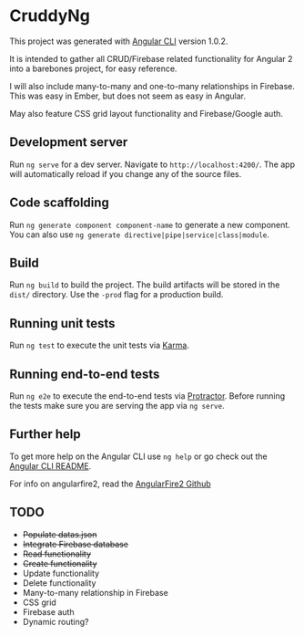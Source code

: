 # CruddyNg

This project was generated with [Angular CLI](https://github.com/angular/angular-cli) version 1.0.2.

It is intended to gather all CRUD/Firebase related functionality for Angular 2 into a barebones project, for easy reference.

I will also include many-to-many and one-to-many relationships in Firebase. This was easy in Ember, but does not seem as easy in Angular.

May also feature CSS grid layout functionality and Firebase/Google auth.

## Development server

Run `ng serve` for a dev server. Navigate to `http://localhost:4200/`. The app will automatically reload if you change any of the source files.

## Code scaffolding

Run `ng generate component component-name` to generate a new component. You can also use `ng generate directive|pipe|service|class|module`.

## Build

Run `ng build` to build the project. The build artifacts will be stored in the `dist/` directory. Use the `-prod` flag for a production build.

## Running unit tests

Run `ng test` to execute the unit tests via [Karma](https://karma-runner.github.io).

## Running end-to-end tests

Run `ng e2e` to execute the end-to-end tests via [Protractor](http://www.protractortest.org/).
Before running the tests make sure you are serving the app via `ng serve`.

## Further help

To get more help on the Angular CLI use `ng help` or go check out the [Angular CLI README](https://github.com/angular/angular-cli/blob/master/README.md).

For info on angularfire2, read the [AngularFire2 Github](https://github.com/angular/angularfire2)

## TODO
+ ~~Populate datas.json~~
+ ~~Integrate Firebase database~~
+ ~~Read functionality~~
+ ~~Create functionality~~
+ Update functionality
+ Delete functionality
+ Many-to-many relationship in Firebase
+ CSS grid
+ Firebase auth
+ Dynamic routing?
